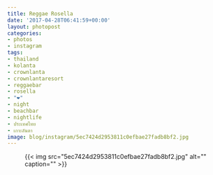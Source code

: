 ```yaml
---
title: Reggae Rosella
date: '2017-04-28T06:41:59+00:00'
layout: photopost
categories:
- photos
- instagram
tags:
- thailand
- kolanta
- crownlanta
- crownlantaresort
- reggaebar
- rosella
- "❤️"
- night
- beachbar
- nightlife
- ประเทศไทย
- เกาะลันตา
image: blog/instagram/5ec7424d2953811c0efbae27fadb8bf2.jpg
---
```


<figure class="photo photo--square">
  {{< img src="5ec7424d2953811c0efbae27fadb8bf2.jpg" alt="" caption="" >}}

</figure>



